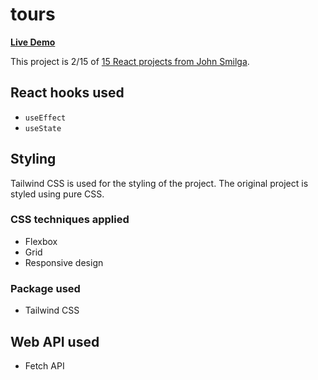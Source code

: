 # tours

[**Live Demo**](https://nickau309.github.io/tours/)

This project is 2/15 of [15 React projects from John Smilga](https://github.com/john-smilga/react-projects).

## React hooks used
- `useEffect`
- `useState`

## Styling
Tailwind CSS is used for the styling of the project. The original project is styled using pure CSS. 

### CSS techniques applied
- Flexbox
- Grid
- Responsive design

### Package used
- Tailwind CSS

## Web API used
- Fetch API
